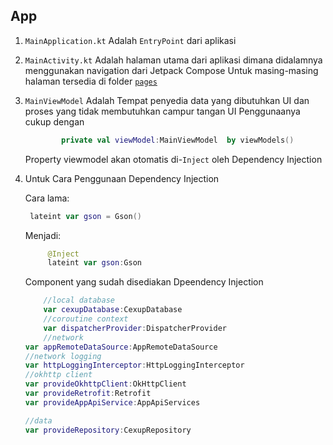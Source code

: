 ## App

1. `MainApplication.kt` Adalah `EntryPoint` dari aplikasi
2. `MainActivity.kt` Adalah halaman utama dari aplikasi dimana didalamnya menggunakan navigation dari Jetpack Compose
    Untuk masing-masing halaman tersedia di folder [`pages`](src/main/java/com/trian/module/ui/pages)
3. `MainViewModel` Adalah Tempat penyedia data yang dibutuhkan UI dan proses yang tidak membutuhkan campur tangan UI
    Penggunaanya cukup dengan
   ```kotlin 
           private val viewModel:MainViewModel  by viewModels()
   ```
    Property viewmodel akan otomatis di-`Inject` oleh Dependency Injection
4. Untuk Cara Penggunaan Dependency Injection 

   Cara lama:
   ```kotlin
    lateint var gson = Gson()
    ```
   Menjadi:
   ```kotlin
        @Inject
        lateint var gson:Gson
    ```
   Component yang sudah disediakan Dpeendency Injection
    ```kotlin
        //local database
        var cexupDatabase:CexupDatabase
        //coroutine context
        var dispatcherProvider:DispatcherProvider
        //network 
   var appRemoteDataSource:AppRemoteDataSource
    //network logging
   var httpLoggingInterceptor:HttpLoggingInterceptor
   //okhttp client
   var provideOkhttpClient:OkHttpClient
   var provideRetrofit:Retrofit
   var provideAppApiService:AppApiServices
   
   //data
   var provideRepository:CexupRepository
    ```